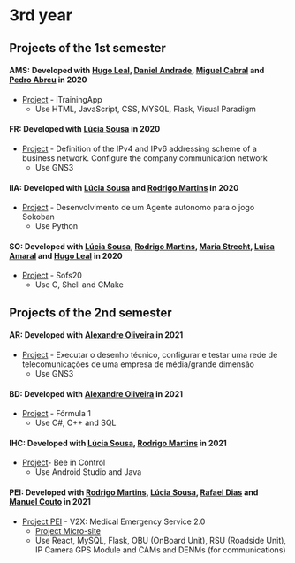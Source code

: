 # 3rd year

## Projects of the 1st semester

#### AMS: Developed with [Hugo Leal](https://github.com/hugolardosa), [Daniel Andrade](https://github.com/AnBapDan), [Miguel Cabral](https://github.com/Migueljfc) and [Pedro Abreu](https://github.com/Torrakanor611) in 2020
* [Project](https://github.com/RaquelPinto2000/3ano/tree/main/1%20semestre/AMS/praticas/projeto) - iTrainingApp
    - Use HTML, JavaScript, CSS, MYSQL, Flask, Visual Paradigm

#### FR: Developed with [Lúcia Sousa](https://github.com/luciasousa) in 2020
* [Project](https://github.com/RaquelPinto2000/3ano/tree/main/1%20semestre/FR/pratica/mini-projeto/Projeto_FR) - Definition of the IPv4 and IPv6 addressing scheme of a business network. Configure the company communication network
    - Use GNS3

#### IIA: Developed with [Lúcia Sousa](https://github.com/luciasousa) and [Rodrigo Martins](https://github.com/rodrigo740) in 2020
* [Project](https://github.com/RaquelPinto2000/3ano/tree/main/1%20semestre/IIA/pratica/projeto/trabalho-de-grupo-sokoban-93264_93086_92948_p5) -  Desenvolvimento de um Agente autonomo para o jogo Sokoban
    - Use Python


#### SO: Developed with [Lúcia Sousa](https://github.com/luciasousa), [Rodrigo Martins](https://github.com/rodrigo740), [Maria Strecht](https://github.com/MariaStrecht), [Luisa Amaral](https://github.com/LuisaTheAmaral) and [Hugo Leal](https://github.com/hugolardosa) in 2020
* [Project](https://github.com/RaquelPinto2000/3ano/tree/main/1%20semestre/SO/pratica/tema2) - Sofs20
    - Use C, Shell and CMake


## Projects of the 2nd semester

#### AR: Developed with [Alexandre Oliveira](https://github.com/AlexOliZ) in 2021
* [Project](https://github.com/RaquelPinto2000/3ano/tree/main/2%20semestre/AR/Pratica/Projeto) - Executar o desenho técnico, configurar e testar uma rede de telecomunicações de uma empresa de média/grande dimensão
    - Use GNS3


#### BD: Developed with [Alexandre Oliveira](https://github.com/AlexOliZ) in 2021
* [Project](https://github.com/RaquelPinto2000/3ano/tree/main/2%20semestre/BD/Pratica/Projeto) - Fórmula 1
    - Use C#, C++ and SQL

#### IHC: Developed with [Lúcia Sousa](https://github.com/luciasousa), [Rodrigo Martins](https://github.com/rodrigo740) in 2021
* [Project](https://github.com/RaquelPinto2000/3ano/tree/main/2%20semestre/IHC/Pratica/projeto/Bee-in-Control/BeeInControlAPP)- Bee in Control
    - Use Android Studio and Java

#### PEI: Developed with [Rodrigo Martins](https://github.com/rodrigo740), [Lúcia Sousa](https://github.com/luciasousa), [Rafael Dias](https://github.com/rafaeldsd) and [Manuel Couto](https://github.com/coutooo) in 2021
* [Project PEI](https://github.com/RaquelPinto2000/3ano/tree/main/2%20semestre/PEI) - V2X: Medical Emergency Service 2.0
    - [Project Micro-site](https://github.com/RaquelPinto2000/3ano/tree/main/2%20semestre/PEI/rodrigo740.github.io)
    - Use React, MySQL, Flask, OBU (OnBoard Unit), RSU (Roadside Unit), IP Camera GPS Module and CAMs and DENMs (for communications)
